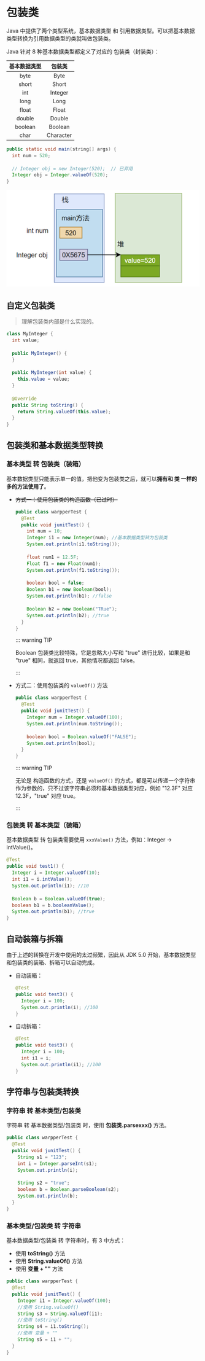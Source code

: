 # 包装类

Java 中提供了两个类型系统，基本数据类型 和 引用数据类型。可以把基本数据类型转换为引用数据类型的类就叫做包装类。

Java 针对 8 种基本数据类型都定义了对应的 包装类（封装类）：

| 基本数据类型 |  包装类   |
| :----------: | :-------: |
|     byte     |   Byte    |
|    short     |   Short   |
|     int      |  Integer  |
|     long     |   Long    |
|    float     |   Float   |
|    double    |  Double   |
|   boolean    |  Boolean  |
|     char     | Character |

```java
public static void main(string[] args) {
  int num = 520;
  
  // Integer obj = new Integer(520);  // 已弃用
  Integer obj = Integer.valueOf(520);
}
```

![image-20240722230701324](./assets/包装类内存图.png)



## 自定义包装类

> 理解包装类内部是什么实现的。

```java
class MyInteger {
  int value;

  public MyInteger() {
  }

  public MyInteger(int value) {
    this.value = value;
  }

  @Override
  public String toString() {
    return String.valueOf(this.value);
  }
}
```



## 包装类和基本数据类型转换

### 基本类型 转 包装类（装箱）

基本数据类型只能表示单一的值，把他变为包装类之后，就可以**拥有和 类 一样的多的方法使用了**。



- ~~方式一：使用包装类的构造函数（已过时）~~

  ```java
  public class warpperTest {
    @Test
    public void junitTest() {
      int num = 10;
      Integer i1 = new Integer(num); //基本数据类型转为包装类
      System.out.println(i1.toString());
  
      float num1 = 12.5F;
      Float f1 = new Float(num1);
      System.out.println(f1.toString());
  
      boolean bool = false;
      Boolean b1 = new Boolean(bool);
      System.out.println(b1); //false
  
      Boolean b2 = new Boolean("TRue");
      System.out.println(b2); //true
    }
  }
  ```
  
  ::: warning TIP
  
  Boolean 包装类比较特殊，它是忽略大小写和 "true" 进行比较，如果是和 "true" 相同，就返回 true，其他情况都返回 false。
  
  :::
  
  
  
- 方式二：使用包装类的 `valueOf()` 方法

  ```java {4,7}
  public class warpperTest {
    @Test
    public void junitTest() {
      Integer num = Integer.valueOf(100);
      System.out.println(num.toString());
  
      boolean bool = Boolean.valueOf("FALSE");
      System.out.println(bool);
    }
  }
  ```
  
  ::: warning TIP
  
  无论是 构造函数的方式，还是 `valueOf()` 的方式，都是可以传递一个字符串作为参数的，只不过该字符串必须和基本数据类型对应，例如 "12.3F" 对应 12.3F，"true" 对应 true。
  
  :::



### 包装类 转 基本类型（装箱）

基本数据类型 转 包装类需要使用 `xxxValue()` 方法，例如：Integer -> intValue()。

```java {4,8}
@Test
public void test1() {
  Integer i = Integer.valueOf(10);
  int i1 = i.intValue();
  System.out.println(i1); //10

  Boolean b = Boolean.valueOf(true);
  boolean b1 = b.booleanValue();
  System.out.println(b1); //true
}
```



## 自动装箱与拆箱

由于上述的转换在开发中使用的太过频繁，因此从 JDK 5.0 开始，基本数据类型和包装类的装箱、拆箱可以自动完成。

- 自动装箱：

  ```java {3}
  @Test
  public void test3() {
    Integer i = 100;
    System.out.println(i); //100
  }
  ```

- 自动拆箱：

  ```java {3,4}
  @Test
  public void test3() {
    Integer i = 100;
    int i1 = i;
    System.out.println(i1); //100
  }
  ```

  

## 字符串与包装类转换

### 字符串 转 基本类型/包装类

字符串 转 基本数据类型/包装类 时，使用 **包装类.parsexxx()** 方法。

```java {5,9}
public class warpperTest {
  @Test
  public void junitTest() {
    String s1 = "123";
    int i = Integer.parseInt(s1);
    System.out.println(i);

    String s2 = "true";
    boolean b = Boolean.parseBoolean(s2);
    System.out.println(b);
  }
}
```



### 基本类型/包装类 转 字符串

基本数据类型/包装类 转 字符串时，有 3 中方式：

- 使用 **toString()** 方法
- 使用 **String.valueOf()** 方法
- 使用 **变量 + ""** 方法

```java {6,8,10}
public class warpperTest {
  @Test
  public void junitTest() {
    Integer i1 = Integer.valueOf(100);
    //使用 String.valueOf()
    String s3 = String.valueOf(i1);
    //使用 toString()
    String s4 = i1.toString();
    //使用 变量 + ""
    String s5 = i1 + "";
  }
}
```
